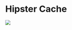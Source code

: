 Hipster Cache
=====================

![](http://dl1.joxi.net/drive/2016/10/13/0011/0529/758289/89/da743e240f.jpg)
